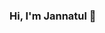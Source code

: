 ### Hi, I'm Jannatul 👋

<!--
**JannatulTuba/JannatulTuba** is a ✨ _special_ ✨ repository because its `README.md` (this file) appears on your GitHub profile.

Here are some ideas to get you started:

 🔭 I’m currently working on Software Testing and Web Development
 🌱 I’m currently learning Selenium
 📫 How to reach me: jannatul.tuba19@gmail.com

